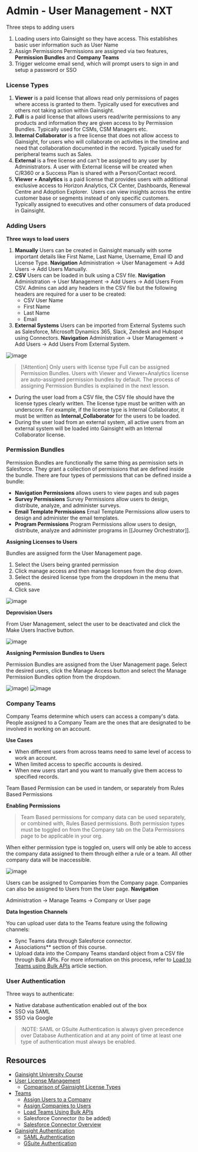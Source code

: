# Admin - User Management - NXT

Three steps to adding users
1. Loading users into Gainsight so they have access. This establishes basic user information such as User Name
2. Assign Permissions Permissions are assigned via two features, **Permission Bundles** and **Company Teams** 
3. Trigger welcome email send, which will prompt users to sign in and setup a password or SSO

### License Types
1. **Viewer** is a paid license that allows read only permissions of pages where access is granted to them. Typically used for executives and others not taking action within Gainsight. 
2. **Full** is a paid license that allows users read/write permissions to any products and information they are given access to by Permission Bundles. Typically used for CSMs, CSM Managers etc. 
3. **Internal Collaborator** is a free license that does not allow access to Gainsight, for users who will collaborate on activities in the timeline and need that collaboration documented in the record. Typically used for peripheral teams such as Sales.  
4. **External** is a free license and can't be assigned to any user by Administrators. A user with External license will be created when C/R360 or a Success Plan is shared with a Person/Contact record.
5. **Viewer + Analytics** is a paid license that provides users with additional exclusive access to Horizon Analytics, CX Center, Dashboards, Renewal Centre and Adoption Explorer.  Users can view insights across the entire customer base or segments instead of only specific customers. Typically assigned to executives and other consumers of data produced in Gainsight. 


### Adding Users

**Three ways to load users**
1. **Manually** Users can be created in Gainsight manually with some important details like First Name, Last Name, Username, Email ID and License Type. **Navigation** Administration -> User Management -> Add Users -> Add Users Manually. 
2. **CSV** Users can be loaded in bulk using a CSV file. **Navigation** Administration -> User Management -> Add Users -> Add Users From CSV. Admins can add any headers in the CSV file but the following headers are required for a user to be created:
	- CSV User Name
	- First Name 
	- Last Name 
	- Email
3. **External Systems** Users can be imported from External Systems such as Salesforce, Microsoft Dynamics 365, Slack, Zendesk and Hubspot using Connectors.  **Navigation** Administration -> User Management -> Add Users -> Add Users From External System. 

![image](https://github.com/Zennewman/Gainsight-Resources/blob/df4b4c545e9bf11232a38022c6aa88ea7309c467/Resources/Pasted%20image%2020221014105827.png)

> [!Attention] 
> Only users with license type Full can be assigned Permission Bundles. Users with Viewer and Viewer+Analytics license are auto-assigned permission bundles by default. The process of assigning Permission Bundles is explained in the next lesson.

- During the user load from a CSV file, the CSV file should have the license types clearly written. The license type must be written with an underscore. For example, if the license type is Internal Collaborator, it must be written as **Internal_Collaborator** for the users to be loaded.
- During the user load from an external system, all active users from an external system will be loaded into Gainsight with an Internal Collaborator license.


### Permission Bundles

Permission Bundles are functionally the same thing as permission sets in Salesforce. They grant a collection of permissions that are defined inside the bundle. There are four types of permissions that can be defined inside a bundle: 
- **Navigation Permissions** allows users to view pages and sub pages 
- **Survey Permissions** Survey Permissions allow users to design, distribute, analyze, and administer surveys.
- **Email Template Permissions** Email Template Permissions allow users to design and administer the email templates.
- **Program Permissions** Program Permissions allow users to design, distribute, analyze and administer programs in [[Journey Orchestrator]].


**Assigning Licenses to Users** 

Bundles are assigned form the User Management page. 
1. Select the Users being granted permission
2. Click manage access and then manage licenses from the drop down. 
3. Select the desired license type from the dropdown in the menu that opens. 
4. Click save

![image](https://github.com/Zennewman/Gainsight-Resources/blob/fa0b606e8b5132434a47490f72db0cd1f4a35532/Resources/Pasted%20image%2020221014111730.png)

**Deprovision Users**

From User Management, select the user to be deactivated and click the Make Users Inactive button.  

![image](https://github.com/Zennewman/Gainsight-Resources/blob/bc743cebdf98428815355d66c8a8aeec5b6d61d1/Resources/Pasted%20image%2020221014111310.png)


**Assigning Permission Bundles to Users**

Permission Bundles are assigned from the User Management page. Select the desired users, click the Manage Access button and select the Manage Permission Bundles option from the dropdown. 


![image](https://github.com/Zennewman/Gainsight-Resources/blob/fa0b606e8b5132434a47490f72db0cd1f4a35532/Resources/Pasted%20image%2020221014111506.png))
![image](https://github.com/Zennewman/Gainsight-Resources/blob/dcb1dfcf7303f92a3f724bb98dfa8aa7f034e59d/Resources/Pasted%20image%2020221014111705.png)



### Company Teams

Company Teams determine which users can access a company's data. People assigned to a Company Team are the ones that are designated to be involved in working on an account. 

**Use Cases**

- When different users from across teams need to same level of access to work an account.
- When limited access to specific accounts is desired. 
- When new users start and you want to manually give them access to specified records. 

Team Based Permission can be used in tandem, or separately from Rules Based Permissions

**Enabling Permissions** 

>Team Based permissions for company data can be used separately, or combined with, Rules Based permissions. Both permission types must be toggled on from the Company tab on the Data Permissions page to be applicable in your org.
>
When either permission type is toggled on, users will only be able to access the company data assigned to them through either a rule or a team. All other company data will be inaccessible.

![image](Resources/HfyXRZrznS7_HSoc_D6pWcFby95TS288c.jpg)

Users can be assigned to Companies from the Company page. Companies can also be assigned to Users from the User page. 
**Navigation** 

Administration -> Manage Teams -> Company or User page

**Data Ingestion Channels**

You can upload user data to the Teams feature using the following channels:
- Sync Teams data through Salesforce connector.
- Associations** section of this course.
- Upload data into the Company Teams standard object from a CSV file through Bulk APIs. For more information on this process, refer to [Load to Teams using Bulk APIs](https://support.gainsight.com/Gainsight_NXT/01Onboarding_and_Implementation/Onboarding_for_Gainsight_NXT/Login_and_Permissions/Teams#Load_data_to_Teams_using_Bulk_APIs) article section.


### User Authentication 

Three ways to authenticate: 
- Native database authentication enabled out of the box
- SSO via SAML
- SSO via Google 


> :NOTE: 
> SAML or GSuite Authentication is always given precedence over Database Authentication and at any point of time at least one type of authentication must always be enabled.


## Resources

- [Gainsight University Course](https://education.gainsight.com/admin-user-management-nxt)
- [User License Management](https://support.gainsight.com/Gainsight_NXT/01Onboarding_and_Implementation/Onboarding_for_Gainsight_NXT/Login_and_Permissions/User_License_Management#Comparison_of_Gainsight_License_Types)
	- [Comparison of Gainsight License Types](https://support.gainsight.com/Gainsight_NXT/01Onboarding_and_Implementation/Onboarding_for_Gainsight_NXT/Login_and_Permissions/User_License_Management#Comparison_of_Gainsight_License_Types)
- [Teams](https://support.gainsight.com/Gainsight_NXT/01Onboarding_and_Implementation/Onboarding_for_Gainsight_NXT/Login_and_Permissions/Teams#Search_a_user_and_assign_company(s))
	- [Assign Users to a Company ](https://support.gainsight.com/Gainsight_NXT/01Onboarding_and_Implementation/Onboarding_for_Gainsight_NXT/Login_and_Permissions/Teams#Search_a_company_and_assign_user(s))
	- [Assign Companies to Users](https://support.gainsight.com/Gainsight_NXT/01Onboarding_and_Implementation/Onboarding_for_Gainsight_NXT/Login_and_Permissions/Teams#Search_a_user_and_assign_company(s))
	- [Load Teams Using Bulk APIs](https://support.gainsight.com/Gainsight_NXT/01Onboarding_and_Implementation/Onboarding_for_Gainsight_NXT/Login_and_Permissions/Teams#Load_data_to_Teams_using_Bulk_APIs)
	- Salesforce Connector (to be added)
	- [Salesforce Connector Overview](https://support.gainsight.com/Gainsight_NXT/01Onboarding_and_Implementation/Onboarding_for_Gainsight_NXT_in_Salesforce/Salesforce_Connector/Salesforce_Connector_Overview)
- [Gainsight Authentication](https://support.gainsight.com/Gainsight_NXT/01Onboarding_and_Implementation/Onboarding_for_Gainsight_NXT/Login_and_Permissions/03Gainsight_Authentication#Setup_GSuite_Authentication)
	- [SAML Authentication](https://support.gainsight.com/Gainsight_NXT/01Onboarding_and_Implementation/Onboarding_for_Gainsight_NXT/Login_and_Permissions/03Gainsight_Authentication#Setup_SAML_Authentication)
	- [GSuite Authentication](https://support.gainsight.com/Gainsight_NXT/01Onboarding_and_Implementation/Onboarding_for_Gainsight_NXT/Login_and_Permissions/03Gainsight_Authentication#Setup_GSuite_Authentication)


